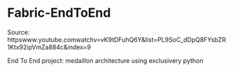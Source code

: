 # Fabric-EndToEnd

Source: httpswww.youtube.comwatchv=vK9tDFuhQ6Y&list=PL9SoC_dDpQ8FYsbZR1Ktx92ipVmZa884c&index=9

End To End project: medaillon architecture using exclusivery python
